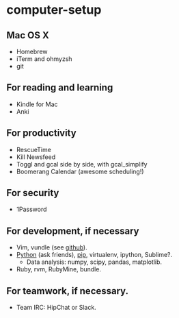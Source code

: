 computer-setup
==============

## Mac OS X
- Homebrew
- iTerm and ohmyzsh
- git

## For reading and learning
- Kindle for Mac
- Anki

## For productivity
- RescueTime
- Kill Newsfeed
- Toggl and gcal side by side, with gcal\_simplify
- Boomerang Calendar (awesome scheduling!)

## For security
- 1Password

## For development, if necessary
- Vim, vundle (see [github](https://github.com/abliu/vim-config)).
- [Python](http://stackoverflow.com/questions/6344076/differences-between-distribute-distutils-setuptools-and-distutils2/14753678#14753678) (ask friends), [pip](http://pip.readthedocs.org/en/latest/installing.html), virtualenv, ipython, Sublime?.
  - Data analysis: numpy, scipy, pandas, matplotlib.
- Ruby, rvm, RubyMine, bundle.

## For teamwork, if necessary.
- Team IRC: HipChat or Slack.
